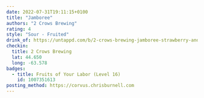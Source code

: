 ```yaml
---
date: 2022-07-31T19:11:15+0100
title: "Jamboree"
authors: "2 Crows Brewing"
rating: 4
style: "Sour - Fruited"
drink_of: https://untappd.com/b/2-crows-brewing-jamboree-strawberry-and-guava/3084163
checkin:
  title: 2 Crows Brewing
  lat: 44.650
  long: -63.578
badges:
  - title: Fruits of Your Labor (Level 16)
    id: 1007351613
posting_method: https://corvus.chrisburnell.com
---
```

